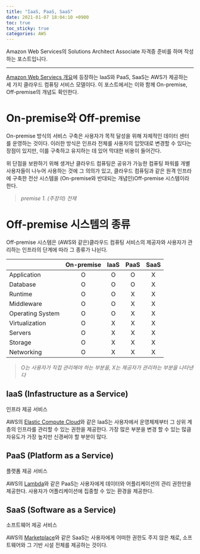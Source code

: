 ```yaml
---
title: "IaaS, PaaS, SaaS"
date: 2021-01-07 18:04:10 +0900
toc: true
toc_sticky: true
categories: AWS
---
```


Amazon Web Services의 Solutions Architect Associate 자격증 준비를 하며 작성하는 포스트입니다.

*****

[Amazon Web Serviecs 개요](https://d1.awsstatic.com/International/ko_KR/whitepapers/aws-overview.pdf)에 등장하는 IaaS와 PaaS, SaaS는 AWS가 제공하는 세 가지 클라우드 컴퓨팅 서비스 모델이다. 이 포스트에서는 이와 함께 On-premise, Off-premise의 개념도 확인한다.

# On-premise와 Off-premise

On-premise 방식의 서비스 구축은 사용자가 목적 달성을 위해 자체적인 데이터 센터를 운영하는 것이다.
이러한 방식은 인프라 전체를 사용자의 입맛대로 변경할 수 있다는 장점이 있지만, 이를 구축하고 유지하는 데 있어 막대한 비용이 들어간다.

위 단점을 보완하기 위해 생겨난 클라우드 컴퓨팅은 공유가 가능한 컴퓨팅 파워를 개별 사용자들이 나누어 사용하는 것에 그 의의가 있고,
클라우드 컴퓨팅과 같은 원격 인프라에 구축한 전산 시스템을 (On-premise와 반대되는 개념인)Off-premise 시스템이라 한다.

 >*premise 1. (주장의) 전제*

# Off-premise 시스템의 종류

Off-premise 시스템은 (AWS와 같은)클라우드 컴퓨팅 서비스의 제공자와 사용자가 관리하는 인프라의 단계에 따라 그 종류가 나뉜다.

||On-premise|IaaS|PaaS|SaaS|
|---|:---:|:---:|:---:|:---:|
|Application|O|O|O|X|
|Database|O|O|O|X|
|Runtime|O|O|X|X|
|Middleware|O|O|X|X|
|Operating System|O|O|X|X|
|Virtualization|O|X|X|X|
|Servers|O|X|X|X|
|Storage|O|X|X|X|
|Networking|O|X|X|X|

>*O는 사용자가 직접 관리해야 하는 부분을, X는 제공자가 관리하는 부분을 나타낸다*

## IaaS (Infastructure as a Service)

인프라 제공 서비스

AWS의 [Elastic Compute Cloud](https://aws.amazon.com/ko/ec2)와 같은 IaaS는 사용자에서 운영체제부터 그 상위 계층의 인프라를 관리할 수 있는 권한을 제공한다.
가장 많은 부분을 변경 할 수 있는 많큼 자유도가 가장 높지만 신경써야 할 부분이 많다.

## PaaS (Platform as a Service)

플랫폼 제공 서비스

AWS의 [Lambda](https://aws.amazon.com/ko/lambda)와 같은 PaaS는 사용자에게 데이터와 어플리케이션의 관리 권한만을 제공한다.
사용자가 어플리케이션에 집중할 수 있는 환경을 제공한다.

## SaaS (Software as a Service)

소프트웨어 제공 서비스

AWS의 [Marketplace](https://aws.amazon.com/marketplace)와 같은 SaaS는 사용자에게 어떠한 권한도 주지 않은 채로, 소프트웨어와 그 기반 시설 전체를 제공하는 것이다.
